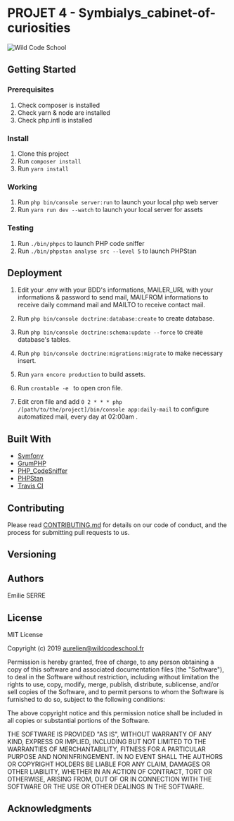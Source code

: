 # PROJET 4 - Symbialys_cabinet-of-curiosities

![Wild Code School](https://wildcodeschool.fr/wp-content/uploads/2019/01/logo_pink_176x60.png)

## Getting Started

### Prerequisites

1. Check composer is installed
2. Check yarn & node are installed
3. Check php.intl is installed

### Install

1. Clone this project
2. Run `composer install`
3. Run `yarn install`

### Working

1. Run `php bin/console server:run` to launch your local php web server
2. Run `yarn run dev --watch` to launch your local server for assets

### Testing

1. Run `./bin/phpcs` to launch PHP code sniffer
2. Run `./bin/phpstan analyse src --level 5` to launch PHPStan

## Deployment

1. Edit your .env with your BDD's informations, MAILER_URL with your 
informations & password to send mail, MAILFROM informations to receive 
daily command mail and MAILTO to receive contact mail.

2. Run `php bin/console doctrine:database:create` to create database.

3. Run `php bin/console doctrine:schema:update --force` to create database's tables.

4. Run `php bin/console doctrine:migrations:migrate`  to make necessary insert.

6. Run `yarn encore production` to build assets.

7. Run `crontable -e ` to open cron file.

8. Edit cron file and add `0 2 * * * php /[path/to/the/project]/bin/console app:daily-mail` 
to configure automatized mail, every day at 02:00am .


## Built With

* [Symfony](https://github.com/symfony/symfony)
* [GrumPHP](https://github.com/phpro/grumphp)
* [PHP_CodeSniffer](https://github.com/squizlabs/PHP_CodeSniffer)
* [PHPStan](https://github.com/phpstan/phpstan)
* [Travis CI](https://github.com/marketplace/travis-ci)

## Contributing

Please read [CONTRIBUTING.md](https://gist.github.com/PurpleBooth/b24679402957c63ec426) for details on our code of conduct, and the process for submitting pull requests to us.

## Versioning


## Authors

Emilie SERRE

## License

MIT License

Copyright (c) 2019 aurelien@wildcodeschool.fr

Permission is hereby granted, free of charge, to any person obtaining a copy
of this software and associated documentation files (the "Software"), to deal
in the Software without restriction, including without limitation the rights
to use, copy, modify, merge, publish, distribute, sublicense, and/or sell
copies of the Software, and to permit persons to whom the Software is
furnished to do so, subject to the following conditions:

The above copyright notice and this permission notice shall be included in all
copies or substantial portions of the Software.

THE SOFTWARE IS PROVIDED "AS IS", WITHOUT WARRANTY OF ANY KIND, EXPRESS OR
IMPLIED, INCLUDING BUT NOT LIMITED TO THE WARRANTIES OF MERCHANTABILITY,
FITNESS FOR A PARTICULAR PURPOSE AND NONINFRINGEMENT. IN NO EVENT SHALL THE
AUTHORS OR COPYRIGHT HOLDERS BE LIABLE FOR ANY CLAIM, DAMAGES OR OTHER
LIABILITY, WHETHER IN AN ACTION OF CONTRACT, TORT OR OTHERWISE, ARISING FROM,
OUT OF OR IN CONNECTION WITH THE SOFTWARE OR THE USE OR OTHER DEALINGS IN THE
SOFTWARE.

## Acknowledgments
